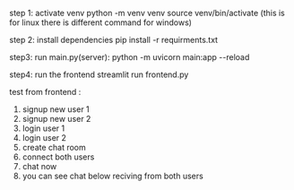 step 1: activate venv 
python -m venv venv
source venv/bin/activate (this is for linux there is different command for windows)


step 2: install dependencies
pip install -r requirments.txt

step3: run main.py(server):
python -m uvicorn main:app --reload


step4: run the frontend
streamlit run frontend.py


test from frontend :

1) signup new user 1 
2) signup new user 2 
3) login user 1 
4) login user 2
5) create chat room
5) connect both users
6) chat now 
7) you can see chat below reciving from both users 

